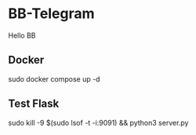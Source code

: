 # BB-Telegram
Hello BB

## Docker
sudo docker compose up -d

## Test Flask
sudo kill -9 $(sudo lsof -t -i:9091) && python3 server.py